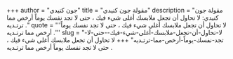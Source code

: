 +++
author = "جون كنيدي"
title = "مقولة جون كنيدي"
description = "مقولة جون كنيدي: لا تحاول أن تجعل ملابسك أغلى شيء فيك ، حتى لا تجد نفسك يوماً أرخص مما ترتـديه ."
quote = '''لا تحاول أن تجعل ملابسك أغلى شيء فيك ، حتى لا تجد نفسك يوماً أرخص مما ترتـديه .'''
slug = "لا-تحاول-أن-تجعل-ملابسك-أغلى-شيء-فيك--حتى-لا-تجد-نفسك-يوماً-أرخص-مما-ترتـديه"
+++
لا تحاول أن تجعل ملابسك أغلى شيء فيك ، حتى لا تجد نفسك يوماً أرخص مما ترتـديه .
